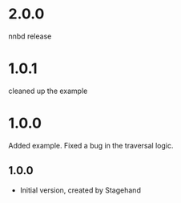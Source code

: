 # 2.0.0
nnbd release

# 1.0.1
cleaned up the example

# 1.0.0
Added example. Fixed a bug in the traversal logic.

## 1.0.0

- Initial version, created by Stagehand
